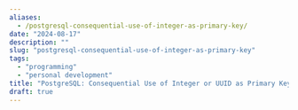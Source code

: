 ```yaml
---
aliases:
  - /postgresql-consequential-use-of-integer-as-primary-key/
date: "2024-08-17"
description: ""
slug: "postgresql-consequential-use-of-integer-as-primary-key"
tags:
  - "programming"
  - "personal development"
title: "PostgreSQL: Consequential Use of Integer or UUID as Primary Key"
draft: true
---
```

